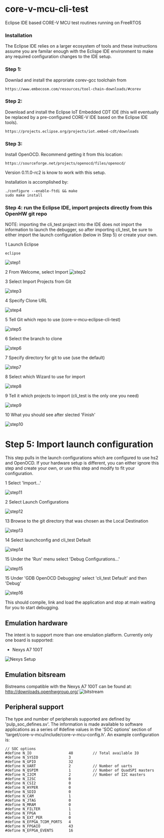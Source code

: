# core-v-mcu-cli-test
Eclipse IDE based CORE-V MCU test routines running on FreeRTOS

### Installation
The Eclipse IDE relies on a larger ecosystem of tools and these instructions assume you are familar enough with the Eclispe IDE environment to make any required configuration changes to the IDE setup.
### Step 1:
Downlad and install the approriate corev-gcc toolchain from
~~~
https://www.embecosm.com/resources/tool-chain-downloads/#corev
~~~

### Step 2: 
Download and install the Eclipse IoT Embedded CDT IDE (this will eventually be replaced by a pre-configured CORE-V IDE based on the Eclipse IDE tools).  
~~~
https://projects.eclipse.org/projects/iot.embed-cdt/downloads
~~~

### Step 3:
Install OpenOCD.  Recommend getting it from this location:
~~~
https://sourceforge.net/projects/openocd/files/openocd/
~~~
Version 0.11.0-rc2 is know to work with this setup.

Installation is accomplished by:
~~~
./configure --enable-ftdi && make
sudo make install
~~~ 


### Step 4: run the Eclipse IDE, import projects directly from this OpenHW git repo

NOTE: importing the cli_test project into the IDE does not import the information to launch the debugger, so after importing cli_test, be sure to either import the launch configuration (below in Step 5) or create your own.

1 Launch Eclipse
~~~
eclipse
~~~
![step1](./images/1-IDE-Launcher.png)

2 From Welcome, select Import
![step2](./images/2-Welcome.png)

3 Select Import Projects from Git

![step3](./images/3-Import.png)

4 Specify Clone URL

![step4](./images/4-ImportFromGit.png)

5 Tell Git which repo to use (core-v-mcu-eclipse-cli-test)

![step5](./images/5-RepoName.png)

6 Select the branch to clone

![step6](./images/6-BranchName.png)

7 Specify directory for git to use (use the default)

![step7](./images/7-LocalDestination.png)

8 Select which Wizard to use for import

![step8](./images/8-SelectWizard.png)

9 Tell it which projects to import (cli_test is the only one you need)

![step9](./images/9-ImportProjects.png)

10 What you should see after slected 'Finish'

![step10](./images/10-ProjectsAreSetup.png)

# Step 5: Import launch configuration
This step pulls in the launch configurations which are configured to use hs2 and OpenOCD.
If your hardware setup is different, you can either ignore this step and create your own, or use this step and modify to fit your configuration.

1 Select 'Import...'

![step11](./images/11-ImportLaunch.png)

2 Select Launch Configurations

![step12](./images/12-SelectLaunchConfig.png)

13 Browse to the git directory that was chosen as the Local Destination

![step13](./images/13-ImportLaunchConfigurations.png)

14 Select launchconfig and cli_test Default

![step14](./images/14-SelectLaunchConfigurations.png)

15 Under the 'Run' menu select 'Debug Configurations...'

![step15](./images/15-DebugConfig.png)

15 Under 'GDB OpenOCD Debugging'  select 'cli_test Default' and then 'Debug'

![step16](./images/16-cli_testDefault.png)

This should compile, link and load the application and stop at main waiting for you to start debugging.


## Emulation hardware
The intent is to support more than one emulation platform.
Currently only one board is supported:

* Nexys A7 100T

![Nexys Setup](./images/nexys-setup.png)

## Emulation bitsream
Bistreams compatible with the Nexys A7 100T can be found at:
http://downloads.openhwgroup.org/
![bitstream](./images/bit-stream-url.png)

## Peripheral support
The type and number of peripherals supported are defined by 'pulp_soc_defines.sv'.
The information is made available to software applications as a series of #define values in the 'SOC options' section of 'target/core-v-mcu/include/core-v-mcu-config.h'.
An example configuration is:
~~~
// SOC options
#define N_IO                 48         // Total available IO
#define N_SYSIO              3
#define N_GPIO               32
#define N_UART               2          // Number of uarts
#define N_QSPIM              1          // Number of QuadSPI masters
#define N_I2CM               2          // Number of I2C masters
#define N_I2SC               0
#define N_CSI2               0
#define N_HYPER              0
#define N_SDIO               0
#define N_CAM                1
#define N_JTAG               0
#define N_MRAM               0
#define N_FILTER             1
#define N_FPGA               1
#define N_EXT_PER            0
#define N_EFPGA_TCDM_PORTS   4
#define N_FPGAIO             43
#define N_EFPGA_EVENTS       16
~~~
